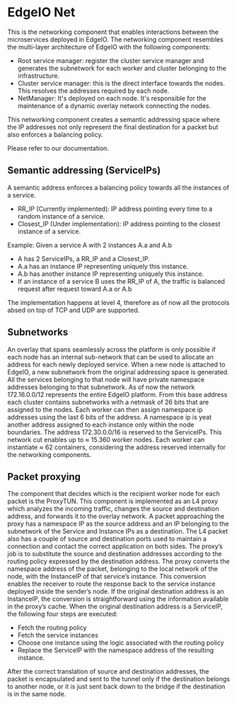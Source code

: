 # EdgeIO Net

This is the networking component that enables interactions between the microservices deployed in EdgeIO. 
The networking component resembles the multi-layer architecture of EdgeIO with the following components:

- Root service manager: register the cluster service manager and generates the subnetwork for each worker and cluster belonging to the infrastructure.
- Cluster service manager: this is the direct interface towards the nodes. This resolves the addresses required by each node. 
- NetManager: It's deployed on each node. It's responsible for the maintenance of a dynamic overlay network connecting the nodes.

This networking component creates a semantic addressing space where the IP addresses not only represent the final destination for a packet
but also enforces a balancing policy.

Please refer to our documentation.

## Semantic addressing (ServiceIPs)

A semantic address enforces a balancing policy towards all the instances of a service. 

- RR_IP (Currently implemented): IP address pointing every time to a random instance of a service. 
- Closest_IP (Under implementation): IP address pointing to the closest instance of a service.

Example: Given a service A with 2 instances A.a and A.b
- A has 2 ServiceIPs, a RR_IP and a Closest_IP. 
- A.a has an instance IP representing uniquely this instance.
- A.b has another instance IP representing uniquely this instance.
- If an instance of a service B uses the RR_IP of A, the traffic is balanced request after request toward A.a or A.b

The implementation happens at level 4, therefore as of now all the protocols absed on top of TCP and UDP are supported.

## Subnetworks

An overlay that spans seamlessly across the platform is only possible if each node has an internal sub-network that can be used to allocate an address for each newly deployed service. When a new node is attached to EdgeIO, a new subnetwork from the original addressing space is generated. All the services belonging to that node will have private namespace addresses belonging to that subnetwork.
As of now the network 172.16.0.0/12 represents the entire EdgeIO platform. From this base address each cluster contains subnetworks with a netmask of 26 bits that are assigned to the nodes. Each worker can then assign namespace ip addresses using the last 6 bits of the address. A namespace ip is yeat another address assigned to each instance only within the node boundaries. The address 172.30.0.0/16 is reserved to the ServiceIPs.
This network cut enables up to ≈ 15.360 worker nodes. Each worker can instantiate ≈ 62 containers, considering the address reserved internally for the networking components. 

## Packet proxying

The component that decides which is the recipient worker node for each packet is the ProxyTUN. This component is implemented as an L4 proxy which analyzes the incoming traffic, changes the source and destination address, and forwards it to the overlay network.
A packet approaching the proxy has a namespace IP as the source address and an IP belonging to the subnetwork of the Service and Instance IPs as a destination. 
The L4 packet also has a couple of source and destination ports used to maintain a connection and contact the correct application on both sides. The proxy’s job is to substitute the source and destination addresses according to the routing policy expressed by the destination address. 
The proxy converts the namespace address of the packet, belonging to the local network of the node, with the InstanceIP of that service’s instance.
This conversion enables the receiver to route the response back to the service instance deployed inside the sender’s node.
If the original destination address is an InstanceIP, the conversion is straightforward using the information available in the proxy’s cache. When the original destination address is a ServiceIP, the following four steps are executed:

- Fetch the routing policy
- Fetch the service instances
- Choose one instance  using the logic associated with the routing policy 
- Replace the ServiceIP with the namespace address of the resulting instance.

After the correct translation of source and destination addresses, the packet is encapsulated and sent to the tunnel only if the destination belongs to another node, or it is just sent back down to the bridge if the destination is in the same node.
